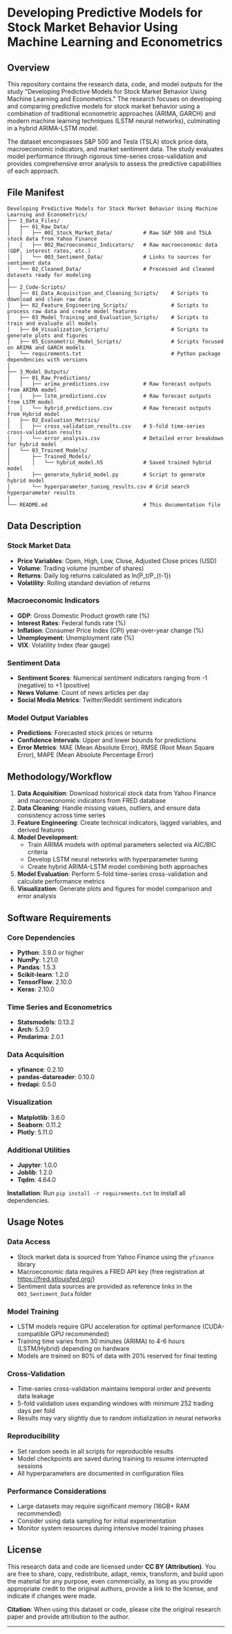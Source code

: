 # Developing Predictive Models for Stock Market Behavior Using Machine Learning and Econometrics

## Overview

This repository contains the research data, code, and model outputs for the study "Developing Predictive Models for Stock Market Behavior Using Machine Learning and Econometrics." The research focuses on developing and comparing predictive models for stock market behavior using a combination of traditional econometric approaches (ARIMA, GARCH) and modern machine learning techniques (LSTM neural networks), culminating in a hybrid ARIMA-LSTM model.

The dataset encompasses S&P 500 and Tesla (TSLA) stock price data, macroeconomic indicators, and market sentiment data. The study evaluates model performance through rigorous time-series cross-validation and provides comprehensive error analysis to assess the predictive capabilities of each approach.

## File Manifest

```
Developing Predictive Models for Stock Market Behavior Using Machine Learning and Econometrics/
├── 1_Data_Files/
│   ├── 01_Raw_Data/
│   │   ├── 001_Stock_Market_Data/          # Raw S&P 500 and TSLA stock data from Yahoo Finance
│   │   ├── 002_Macroeconomic_Indicators/   # Raw macroeconomic data (GDP, interest rates, etc.)
│   │   └── 003_Sentiment_Data/             # Links to sources for sentiment data
│   └── 02_Cleaned_Data/                    # Processed and cleaned datasets ready for modeling
│
├── 2_Code-Scripts/
│   ├── 01_Data_Acquisition_and_Cleaning_Scripts/    # Scripts to download and clean raw data
│   ├── 02_Feature_Engineering_Scripts/              # Scripts to process raw data and create model features
│   ├── 03_Model_Training_and_Evaluation_Scripts/    # Scripts to train and evaluate all models
│   ├── 04_Visualization_Scripts/                    # Scripts to generate plots and figures
│   ├── 05_Econometric_Model_Scripts/                # Scripts focused on ARIMA and GARCH models
│   └── requirements.txt                             # Python package dependencies with versions
│
├── 3_Model_Outputs/
│   ├── 01_Raw_Predictions/
│   │   ├── arima_predictions.csv           # Raw forecast outputs from ARIMA model
│   │   ├── lstm_predictions.csv            # Raw forecast outputs from LSTM model
│   │   └── hybrid_predictions.csv          # Raw forecast outputs from Hybrid model
│   ├── 02_Evaluation_Metrics/
│   │   ├── cross_validation_results.csv    # 5-fold time-series cross-validation results
│   │   └── error_analysis.csv              # Detailed error breakdown for hybrid model
│   └── 03_Trained_Models/
│       ├── Trained_Models/
│       │   └── hybrid_model.h5             # Saved trained hybrid model
│       ├── generate_hybrid_model.py        # Script to generate hybrid model
│       └── hyperparameter_tuning_results.csv # Grid search hyperparameter results
│
└── README.md                               # This documentation file
```

## Data Description

### Stock Market Data
- **Price Variables**: Open, High, Low, Close, Adjusted Close prices (USD)
- **Volume**: Trading volume (number of shares)
- **Returns**: Daily log returns calculated as ln(P_t/P_{t-1})
- **Volatility**: Rolling standard deviation of returns

### Macroeconomic Indicators
- **GDP**: Gross Domestic Product growth rate (%)
- **Interest Rates**: Federal funds rate (%)
- **Inflation**: Consumer Price Index (CPI) year-over-year change (%)
- **Unemployment**: Unemployment rate (%)
- **VIX**: Volatility Index (fear gauge)

### Sentiment Data
- **Sentiment Scores**: Numerical sentiment indicators ranging from -1 (negative) to +1 (positive)
- **News Volume**: Count of news articles per day
- **Social Media Metrics**: Twitter/Reddit sentiment indicators

### Model Output Variables
- **Predictions**: Forecasted stock prices or returns
- **Confidence Intervals**: Upper and lower bounds for predictions
- **Error Metrics**: MAE (Mean Absolute Error), RMSE (Root Mean Square Error), MAPE (Mean Absolute Percentage Error)

## Methodology/Workflow

1. **Data Acquisition**: Download historical stock data from Yahoo Finance and macroeconomic indicators from FRED database
2. **Data Cleaning**: Handle missing values, outliers, and ensure data consistency across time series
3. **Feature Engineering**: Create technical indicators, lagged variables, and derived features
4. **Model Development**:
   - Train ARIMA models with optimal parameters selected via AIC/BIC criteria
   - Develop LSTM neural networks with hyperparameter tuning
   - Create hybrid ARIMA-LSTM model combining both approaches
5. **Model Evaluation**: Perform 5-fold time-series cross-validation and calculate performance metrics
6. **Visualization**: Generate plots and figures for model comparison and error analysis

## Software Requirements

### Core Dependencies
- **Python**: 3.9.0 or higher
- **NumPy**: 1.21.0
- **Pandas**: 1.5.3
- **Scikit-learn**: 1.2.0
- **TensorFlow**: 2.10.0
- **Keras**: 2.10.0

### Time Series and Econometrics
- **Statsmodels**: 0.13.2
- **Arch**: 5.3.0
- **Pmdarima**: 2.0.1

### Data Acquisition
- **yfinance**: 0.2.10
- **pandas-datareader**: 0.10.0
- **fredapi**: 0.5.0

### Visualization
- **Matplotlib**: 3.6.0
- **Seaborn**: 0.11.2
- **Plotly**: 5.11.0

### Additional Utilities
- **Jupyter**: 1.0.0
- **Joblib**: 1.2.0
- **Tqdm**: 4.64.0

**Installation**: Run `pip install -r requirements.txt` to install all dependencies.

## Usage Notes

### Data Access
- Stock market data is sourced from Yahoo Finance using the `yfinance` library
- Macroeconomic data requires a FRED API key (free registration at https://fred.stlouisfed.org/)
- Sentiment data sources are provided as reference links in the `003_Sentiment_Data` folder

### Model Training
- LSTM models require GPU acceleration for optimal performance (CUDA-compatible GPU recommended)
- Training time varies from 30 minutes (ARIMA) to 4-6 hours (LSTM/Hybrid) depending on hardware
- Models are trained on 80% of data with 20% reserved for final testing

### Cross-Validation
- Time-series cross-validation maintains temporal order and prevents data leakage
- 5-fold validation uses expanding windows with minimum 252 trading days per fold
- Results may vary slightly due to random initialization in neural networks

### Reproducibility
- Set random seeds in all scripts for reproducible results
- Model checkpoints are saved during training to resume interrupted sessions
- All hyperparameters are documented in configuration files

### Performance Considerations
- Large datasets may require significant memory (16GB+ RAM recommended)
- Consider using data sampling for initial experimentation
- Monitor system resources during intensive model training phases

## License

This research data and code are licensed under **CC BY (Attribution)**. You are free to share, copy, redistribute, adapt, remix, transform, and build upon the material for any purpose, even commercially, as long as you provide appropriate credit to the original authors, provide a link to the license, and indicate if changes were made.

**Citation**: When using this dataset or code, please cite the original research paper and provide attribution to the author.

---

